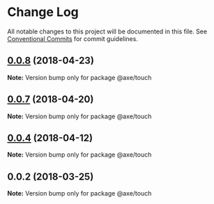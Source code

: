 # Change Log

All notable changes to this project will be documented in this file.
See [Conventional Commits](https://conventionalcommits.org) for commit guidelines.

<a name="0.0.8"></a>
## [0.0.8](https://github.com/ansenhuang/axe/compare/@axe/touch@0.0.7...@axe/touch@0.0.8) (2018-04-23)




**Note:** Version bump only for package @axe/touch

<a name="0.0.7"></a>
## [0.0.7](https://github.com/ansenhuang/axe/compare/@axe/touch@0.0.4...@axe/touch@0.0.7) (2018-04-20)




**Note:** Version bump only for package @axe/touch

<a name="0.0.4"></a>
## [0.0.4](https://github.com/ansenhuang/axe/compare/@axe/touch@0.0.3...@axe/touch@0.0.4) (2018-04-12)




**Note:** Version bump only for package @axe/touch

<a name="0.0.2"></a>
## 0.0.2 (2018-03-25)




**Note:** Version bump only for package @axe/touch
